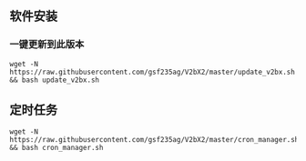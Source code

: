 ## 软件安装

### 一键更新到此版本

```
wget -N https://raw.githubusercontent.com/gsf235ag/V2bX2/master/update_v2bx.sh && bash update_v2bx.sh
```


## 定时任务

```
wget -N https://raw.githubusercontent.com/gsf235ag/V2bX2/master/cron_manager.sh && bash cron_manager.sh
```
